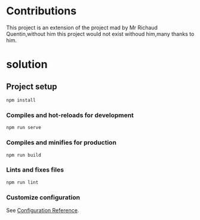 # Contributions
This project is an extension of the project mad by Mr Richaud Quentin,without him this project would not exist withoud him,many thanks to him.

# solution

## Project setup
```
npm install
```

### Compiles and hot-reloads for development
```
npm run serve
```

### Compiles and minifies for production
```
npm run build
```

### Lints and fixes files
```
npm run lint
```

### Customize configuration
See [Configuration Reference](https://cli.vuejs.org/config/).
